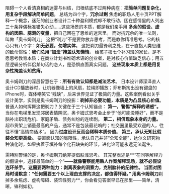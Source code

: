 阻碍一个人看清真相的迷雾与纠结，归根结底不过两种病症：**把简单问题复杂化，用复杂手段解决简单问题**。
总结为四个字，**冗余过剩**
焦虑的职场人用十页PPT解释一个概念，迷茫的创业者设计二十种盈利模式却不敢行动，困在感情里的人列出三十条择偶标准错失心动……这些场景的本质，都是我们亲手用 **多余的假设、虚构的因果、臆测的变量**，把自己困在了思维的迷宫里。
而对抗冗余的唯一法则，叫做「奥卡姆剃刀」
这把“剃刀”不是要你放弃思考，而是教你精准思考。它的核心只有八个字：**如无必要，勿增实体**。
这把剃刀最锋利之处，在于直指人类思维的致命惯性：**我们总用“加法”掩盖认知懒惰**。
给孩子报七个补习班的家长，是不愿思考教育本质；在商业计划书堆砌术语的创业者，是对核心价值缺乏信心；用五层逻辑分析伴侣某句话的恋人，是恐惧直面真实问题。
**这些现象本质上都是用复杂性掩盖认知贫瘠。**

奥卡姆剃刀的深层智慧在于：**所有有效认知都是减法艺术**。
日本设计师深泽直人设计CD播放器时，让机器像墙上的风扇，拉绳即播放；乔布斯掏出没有键盘的iPhone时，媒体嘲笑它“残缺”，后来世界见证了极简的力量。这些案例看似关乎设计美学，实则是奥卡姆剃刀的投影：**剃掉非必要功能，本质是为凸显核心价值**。
普通人如何挥舞这把剃刀？关键在于三个认知锚点：
**第一，警惕“解释的诱惑”。**
当你在电梯里发现邻居表情阴沉，奥卡姆式思考会止步于“他可能没睡好”，而不是脑补出职场危机、家庭矛盾、债务纠纷的连续剧。
**第二，相信现象本身的力量。**
超市货架上销量最高的产品，通常不是包装最花哨的；社交圈里最受欢迎的人，往往不懂“高情商话术”。 因为**过度设计反而会稀释本质价值**。
**第三，承认无知比假装全知更高级。**
要直面认知的局限性，承认自己并非“全知全能”，达尔文研究物种演化时，如果执着于填补每个化石缺失的环节，进化论可能永远无法诞生。

需特别警惕的是，奥卡姆剃刀绝非提倡肤浅思考。
其完整表述是**“在同等解释力的假设中，选择最简单的一个”**——就像警察能用熟人作案解释现场，就不必假设连环杀手。
这需要两种能力：**剥离表象的洞察力，克制脑补的纪律性**。
当面对困局时请默念：“任何需要五个以上理由支撑的决定，都值得怀疑。” 
用奥卡姆剃刀**剃掉多余焦虑、虚构障碍、装饰性努力**，你会看见答案早已在那里——简单，清晰，锋利如初。